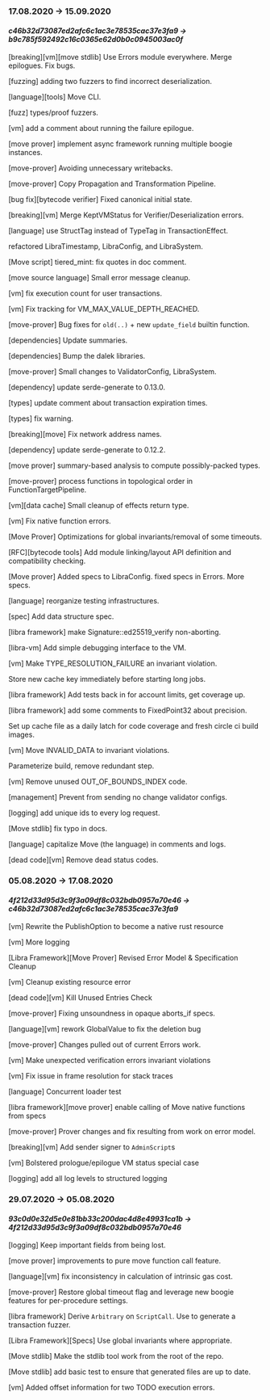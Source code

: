 ### 17.08.2020 -> 15.09.2020
#### _c46b32d73087ed2afc6c1ac3e78535cac37e3fa9 -> b9c785f592492c16c0365e62d0b0c0945003ac0f_

[breaking][vm][move stdlib] Use Errors module everywhere. Merge epilogues. Fix bugs.

[fuzzing] adding two fuzzers to find incorrect deserialization.

[language][tools] Move CLI.

[fuzz] types/proof fuzzers.

[vm] add a comment about running the failure epilogue.

[move prover] implement async framework running multiple boogie instances.

[move-prover] Avoiding unnecessary writebacks. 

[move-prover] Copy Propagation and Transformation Pipeline.

[bug fix][bytecode verifier] Fixed canonical initial state.

[breaking][vm] Merge KeptVMStatus for Verifier/Deserialization errors.

[language] use StructTag instead of TypeTag in TransactionEffect.

refactored LibraTimestamp, LibraConfig, and LibraSystem.

[Move script] tiered_mint: fix quotes in doc comment.

[move source language] Small error message cleanup.

[vm] fix execution count for user transactions.

[vm] Fix tracking for VM_MAX_VALUE_DEPTH_REACHED.

[move-prover] Bug fixes for `old(..)` + new `update_field` builtin function.

[dependencies] Update summaries.

[dependencies] Bump the dalek libraries.

[move-prover] Small changes to ValidatorConfig, LibraSystem.

[dependency] update serde-generate to 0.13.0.

[types] update comment about transaction expiration times.

[types] fix warning.

[breaking][move] Fix network address names.

[dependency] update serde-generate to 0.12.2.

[move prover] summary-based analysis to compute possibly-packed types.

[move-prover] process functions in topological order in FunctionTargetPipeline.

[vm][data cache] Small cleanup of effects return type.

[vm] Fix native function errors.

[Move Prover] Optimizations for global invariants/removal of some timeouts.

[RFC][bytecode tools] Add module linking/layout API definition and compatibility checking.

[Move prover] Added specs to LibraConfig.
fixed specs in Errors.
More specs.

[language] reorganize testing infrastructures.

[spec] Add data structure spec.

[libra framework] make Signature::ed25519_verify non-aborting.

[libra-vm] Add simple debugging interface to the VM.

[vm] Make TYPE_RESOLUTION_FAILURE an invariant violation.

Store new cache key immediately before starting long jobs.

[libra framework] Add tests back in for account limits, get coverage up.

[libra framework] add some comments to FixedPoint32 about precision.

Set up cache file as a daily latch for code coverage and fresh circle ci build images.

[vm] Move INVALID_DATA to invariant violations.

Parameterize build, remove redundant step.

[vm] Remove unused OUT_OF_BOUNDS_INDEX code.

[management] Prevent from sending no change validator configs.

[logging] add unique ids to every log request.

[Move stdlib] fix typo in docs.

[language] capitalize Move (the language) in comments and logs.

[dead code][vm] Remove dead status codes.

### 05.08.2020 -> 17.08.2020
#### _4f212d33d95d3c9f3a09df8c032bdb0957a70e46 -> c46b32d73087ed2afc6c1ac3e78535cac37e3fa9_
[vm] Rewrite the PublishOption to become a native rust resource 

[vm] More logging 

[Libra Framework][Move Prover] Revised Error Model & Specification Cleanup

[vm] Cleanup existing resource error 

[dead code][vm] Kill Unused Entries Check

[move-prover] Fixing unsoundness in opaque aborts_if specs.
 
[language][vm] rework GlobalValue to fix the deletion bug 

[move-prover] Changes pulled out of current Errors work. 

[vm] Make unexpected verification errors invariant violations 

[vm] Fix issue in frame resolution for stack traces 

[language] Concurrent loader test

[libra framework][move prover] enable calling of Move native functions from specs 

[move-prover] Prover changes and fix resulting from work on error model. 

[breaking][vm] Add sender signer to `AdminScript`s

[vm] Bolstered prologue/epilogue VM status special case

[logging] add all log levels to structured logging



### 29.07.2020 -> 05.08.2020
#### _93c0d0e32d5e0e81bb33c200dac4d8e49931ca1b -> 4f212d33d95d3c9f3a09df8c032bdb0957a70e46_

[logging] Keep important fields from being lost.

[move prover] improvements to pure move function call feature.

[language][vm] fix inconsistency in calculation of intrinsic gas cost.
 
[move-prover] Restore global timeout flag and leverage new boogie features for per-procedure settings.

[libra framework] Derive `Arbitrary` on `ScriptCall`. Use to generate a transaction fuzzer. 

[Libra Framework][Specs] Use global invariants where appropriate. 

[Move stdlib] Make the stdlib tool work from the root of the repo.

[Move stdlib] add basic test to ensure that generated files are up to date.

[vm] Added offset information for two TODO execution errors.